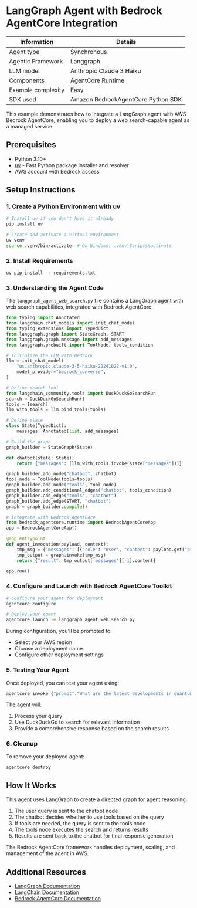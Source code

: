 # LangGraph Agent with Bedrock AgentCore Integration

| Information         | Details                                                                      |
|---------------------|------------------------------------------------------------------------------|
| Agent type          | Synchronous                                                                 |
| Agentic Framework   | Langgraph                                                                    |
| LLM model           | Anthropic Claude 3 Haiku                                                     |
| Components          | AgentCore Runtime                                |
| Example complexity  | Easy                                                                 |
| SDK used            | Amazon BedrockAgentCore Python SDK                                           |

This example demonstrates how to integrate a LangGraph agent with AWS Bedrock AgentCore, enabling you to deploy a web search-capable agent as a managed service.

## Prerequisites

- Python 3.10+
- [uv](https://github.com/astral-sh/uv) - Fast Python package installer and resolver
- AWS account with Bedrock access

## Setup Instructions

### 1. Create a Python Environment with uv

```bash
# Install uv if you don't have it already
pip install uv

# Create and activate a virtual environment
uv venv
source .venv/bin/activate  # On Windows: .venv\Scripts\activate
```

### 2. Install Requirements

```bash
uv pip install -r requirements.txt
```

### 3. Understanding the Agent Code

The `langgraph_agent_web_search.py` file contains a LangGraph agent with web search capabilities, integrated with Bedrock AgentCore:

```python
from typing import Annotated
from langchain.chat_models import init_chat_model
from typing_extensions import TypedDict
from langgraph.graph import StateGraph, START
from langgraph.graph.message import add_messages
from langgraph.prebuilt import ToolNode, tools_condition

# Initialize the LLM with Bedrock
llm = init_chat_model(
    "us.anthropic.claude-3-5-haiku-20241022-v1:0",
    model_provider="bedrock_converse",
)

# Define search tool
from langchain_community.tools import DuckDuckGoSearchRun
search = DuckDuckGoSearchRun()
tools = [search]
llm_with_tools = llm.bind_tools(tools)

# Define state
class State(TypedDict):
    messages: Annotated[list, add_messages]

# Build the graph
graph_builder = StateGraph(State)

def chatbot(state: State):
    return {"messages": [llm_with_tools.invoke(state["messages"])]}

graph_builder.add_node("chatbot", chatbot)
tool_node = ToolNode(tools=tools)
graph_builder.add_node("tools", tool_node)
graph_builder.add_conditional_edges("chatbot", tools_condition)
graph_builder.add_edge("tools", "chatbot")
graph_builder.add_edge(START, "chatbot")
graph = graph_builder.compile()

# Integrate with Bedrock AgentCore
from bedrock_agentcore.runtime import BedrockAgentCoreApp
app = BedrockAgentCoreApp()

@app.entrypoint
def agent_invocation(payload, context):
    tmp_msg = {"messages": [{"role": "user", "content": payload.get("prompt", "No prompt found in input")}]}
    tmp_output = graph.invoke(tmp_msg)
    return {"result": tmp_output['messages'][-1].content}

app.run()
```

### 4. Configure and Launch with Bedrock AgentCore Toolkit

```bash
# Configure your agent for deployment
agentcore configure

# Deploy your agent
agentcore launch -e langgraph_agent_web_search.py
```

During configuration, you'll be prompted to:
- Select your AWS region
- Choose a deployment name
- Configure other deployment settings

### 5. Testing Your Agent

Once deployed, you can test your agent using:

```bash
agentcore invoke {"prompt":"What are the latest developments in quantum computing?"}
```

The agent will:
1. Process your query
2. Use DuckDuckGo to search for relevant information
3. Provide a comprehensive response based on the search results

### 6. Cleanup

To remove your deployed agent:

```bash
agentcore destroy
```

## How It Works

This agent uses LangGraph to create a directed graph for agent reasoning:

1. The user query is sent to the chatbot node
2. The chatbot decides whether to use tools based on the query
3. If tools are needed, the query is sent to the tools node
4. The tools node executes the search and returns results
5. Results are sent back to the chatbot for final response generation

The Bedrock AgentCore framework handles deployment, scaling, and management of the agent in AWS.

## Additional Resources

- [LangGraph Documentation](https://github.com/langchain-ai/langgraph)
- [LangChain Documentation](https://python.langchain.com/docs/get_started/introduction)
- [Bedrock AgentCore Documentation](https://docs.aws.amazon.com/bedrock/latest/userguide/agents-core.html)
